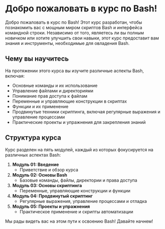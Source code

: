 # Добро пожаловать в курс по Bash!

Добро пожаловать в курс по Bash! Этот курс разработан, чтобы познакомить вас с мощным миром скриптов Bash и интерфейса командной строки. Независимо от того, являетесь ли вы полным новичком или хотите улучшить свои навыки, этот курс предоставит вам знания и инструменты, необходимые для овладения Bash.

## Чему вы научитесь

На протяжении этого курса вы изучите различные аспекты Bash, включая:

- Основные команды и их использование
- Управление файлами и директориями
- Понимание прав доступа к файлам
- Переменные и управляющие конструкции в скриптах
- Функции и их применение
- Продвинутые техники скриптинга, включая регулярные выражения и управление процессами
- Практические проекты и упражнения для закрепления знаний

## Структура курса

Курс разделен на пять модулей, каждый из которых фокусируется на различных аспектах Bash:

1. **Модуль 01: Введение**
   - Приветствие и обзор курса
2. **Модуль 02: Основы Bash**
   - Базовые команды, файлы, директории и права доступа
3. **Модуль 03: Основы скриптинга**
   - Переменные, управляющие конструкции и функции
4. **Модуль 04: Продвинутый скриптинг**
   - Регулярные выражения, управление процессами и отладка
5. **Модуль 05: Проекты и упражнения**
   - Практическое применение и скрипты автоматизации

Мы рады видеть вас на этом пути к освоению Bash! Давайте начнем!